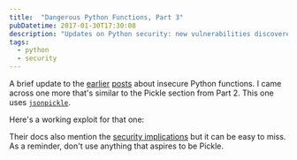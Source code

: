 ```yaml
---
title:  "Dangerous Python Functions, Part 3"
pubDatetime: 2017-01-30T17:30:08
description: "Updates on Python security: new vulnerabilities discovered in PyYAML and other libraries, plus community feedback on dangerous function usage."
tags:
  - python
  - security
---
```


A brief update to the
[earlier](https://www.kevinlondon.com/2015/07/26/dangerous-python-functions.html) [posts](https://www.kevinlondon.com/2015/08/15/dangerous-python-functions-pt2.html) about insecure Python functions. I came
across one more that's similar to the Pickle section from Part 2. This
one uses [`jsonpickle`](https://github.com/jsonpickle/jsonpickle).

Here's a working exploit for that one:

<script src="https://gist.github.com/kevinlondon/9b0d1dddcced699067192923a8440a0a.js"></script>

Their docs also mention the [security
implications](https://jsonpickle.github.io/#module-jsonpickle) but it can be easy to miss.
As a reminder, don't use anything that aspires to be Pickle.
